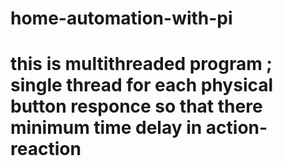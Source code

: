# home-automation-with-pi
# this is multithreaded program ; single thread for each physical button responce so that there minimum time delay in action-reaction
